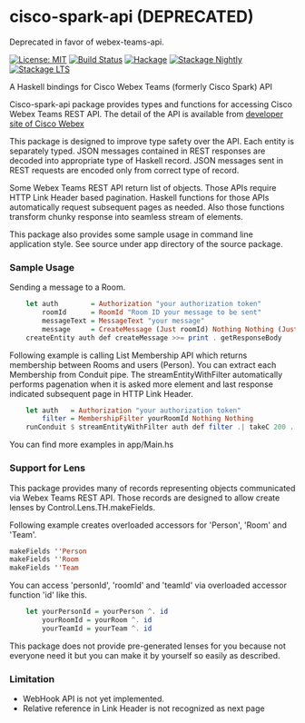 # cisco-spark-api (DEPRECATED)

Deprecated in favor of webex-teams-api.

[![License: MIT](https://img.shields.io/badge/License-MIT-brightgreen.svg)](https://opensource.org/licenses/MIT)
[![Build Status](https://travis-ci.org/nshimaza/webex-teams-api.svg?branch=master)](https://travis-ci.org/nshimaza/webex-teams-api)
[![Hackage](https://img.shields.io/hackage/v/cisco-spark-api.svg?style=flat)](https://hackage.haskell.org/package/cisco-spark-api)
[![Stackage Nightly](http://stackage.org/package/cisco-spark-api/badge/nightly)](http://stackage.org/nightly/package/cisco-spark-api)
[![Stackage LTS](http://stackage.org/package/cisco-spark-api/badge/lts)](http://stackage.org/lts/package/cisco-spark-api)

A Haskell bindings for Cisco Webex Teams (formerly Cisco Spark) API

Cisco-spark-api package provides types and functions for accessing Cisco Webex Teams REST API.
The detail of the API is available from [developer site of Cisco Webex](https://developer.webex.com/)

This package is designed to improve type safety over the API.  Each entity is separately typed.
JSON messages contained in REST responses are decoded into appropriate type of Haskell record.
JSON messages sent in REST requests are encoded only from correct type of record.

Some Webex Teams REST API return list of objects.  Those APIs require HTTP Link Header based pagination.
Haskell functions for those APIs automatically request subsequent pages as needed.
Also those functions transform chunky response into seamless stream of elements.

This package also provides some sample usage in command line application style.
See source under app directory of the source package.

### Sample Usage

Sending a message to a Room.

```haskell
    let auth        = Authorization "your authorization token"
        roomId      = RoomId "Room ID your message to be sent"
        messageText = MessageText "your message"
        message     = CreateMessage (Just roomId) Nothing Nothing (Just messageText) Nothing Nothing
    createEntity auth def createMessage >>= print . getResponseBody
```

Following example is calling List Membership API which returns membership between
Rooms and users (Person).  You can extract each Membership from
Conduit pipe.  The streamEntityWithFilter automatically performs pagenation when it is
asked more element and last response indicated subsequent page in HTTP Link Header.

```haskell
    let auth   = Authorization "your authorization token"
        filter = MembershipFilter yourRoomId Nothing Nothing
    runConduit $ streamEntityWithFilter auth def filter .| takeC 200 .| mapM_C print
```

You can find more examples in app/Main.hs

### Support for Lens

This package provides many of records representing objects communicated via Webex Teams REST API.
Those records are designed to allow create lenses by Control.Lens.TH.makeFields.

Following example creates overloaded accessors for 'Person', 'Room' and 'Team'.

```haskell
makeFields ''Person
makeFields ''Room
makeFields ''Team
```

You can access 'personId', 'roomId' and 'teamId' via overloaded accessor function 'id' like this.

```haskell
    let yourPersonId = yourPerson ^. id
        yourRoomId = yourRoom ^. id
        yourTeamId = yourTeam ^. id
```

This package does not provide pre-generated lenses for you because not everyone need it
but you can make it by yourself so easily as described.

### Limitation

- WebHook API is not yet implemented.
- Relative reference in Link Header is not recognized as next page
